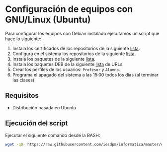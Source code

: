 ﻿# Configuración de equipos con GNU/Linux (Ubuntu)

Para configurar los equipos con Debian instalado ejecutamos un script que hace lo siguiente:

1. Instala los certificados de los repositorios de la siguiente [lista](keys.txt).
2. Configura en el sistema los repositorios de la siguiente [lista](repos.txt).
3. Instala los paquetes de la siguiente [lista](packages.txt).
4. Instala los paquetes DEB de la siguiente [lista](debs.txt) de URLs.
5. Crear los perfiles de los usuarios: `Profesor` y `Alumno`.
6. Programa el apagado del sistema a las 15:00 todos los días (al terminar las clases).

## Requisitos

* Distribución basada en Ubuntu

## Ejecución del script

Ejecutar el siguiente comando desde la BASH:

```bash
wget -qO- https://raw.githubusercontent.com/iesdpm/informatica/master/config/linux/config-computer.sh | sudo bash
```
